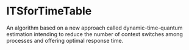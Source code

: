 # ITSforTimeTable
An algorithm based on a new approach called dynamic-time-quantum estimation intending to reduce the number of context switches among processes and offering optimal response time.
